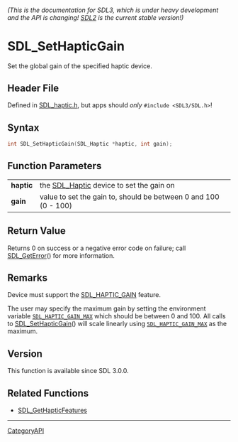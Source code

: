 ###### (This is the documentation for SDL3, which is under heavy development and the API is changing! [SDL2](https://wiki.libsdl.org/SDL2/) is the current stable version!)
# SDL_SetHapticGain

Set the global gain of the specified haptic device.

## Header File

Defined in [SDL_haptic.h](https://github.com/libsdl-org/SDL/blob/main/include/SDL3/SDL_haptic.h), but apps should _only_ `#include <SDL3/SDL.h>`!

## Syntax

```c
int SDL_SetHapticGain(SDL_Haptic *haptic, int gain);

```

## Function Parameters

|                |                                                                 |
| -------------- | --------------------------------------------------------------- |
| **haptic**     | the [SDL_Haptic](SDL_Haptic) device to set the gain on          |
| **gain**       | value to set the gain to, should be between 0 and 100 (0 - 100) |

## Return Value

Returns 0 on success or a negative error code on failure; call
[SDL_GetError](SDL_GetError)() for more information.

## Remarks

Device must support the [SDL_HAPTIC_GAIN](SDL_HAPTIC_GAIN) feature.

The user may specify the maximum gain by setting the environment variable
[`SDL_HAPTIC_GAIN_MAX`](SDL_HAPTIC_GAIN_MAX) which should be between 0 and
100. All calls to [SDL_SetHapticGain](SDL_SetHapticGain)() will scale
linearly using [`SDL_HAPTIC_GAIN_MAX`](SDL_HAPTIC_GAIN_MAX) as the maximum.

## Version

This function is available since SDL 3.0.0.

## Related Functions

* [SDL_GetHapticFeatures](SDL_GetHapticFeatures)

----
[CategoryAPI](CategoryAPI)

